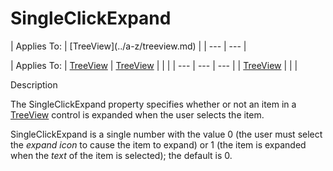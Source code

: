 




<h1 class="heading"><span class="name">SingleClickExpand</span></h1>
| Applies To: | [TreeView](../a-z/treeview.md) |
| --- | ---  |

| Applies To: | [TreeView](../a-z/treeview.md) | [TreeView](../a-z/treeview.md) |  |  |
| --- | --- | ---  |
| [TreeView](../a-z/treeview.md) |  |  |


Description


The SingleClickExpand property specifies whether or not an item in a [TreeView](../a-z/treeview.md) control is expanded when the user selects the item.


SingleClickExpand is a single number with the value 0 (the user must select the *expand icon* to cause the item to expand) or 1 (the item is expanded when the *text* of the item is selected); the default is 0.



